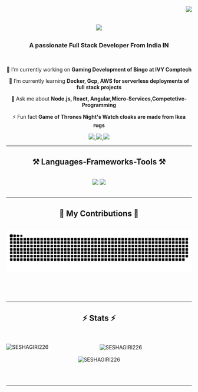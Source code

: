 <img align="right" src="https://visitor-badge.laobi.icu/badge?page_id=SESHAGIRI226" />

<h1 align="center">
    <img src="https://readme-typing-svg.herokuapp.com/?font=Righteous&size=35&center=true&vCenter=true&width=500&height=70&duration=4000&lines=Hi+There!+👋;+I'm+Seshagiri+Pentapati!;" />
</h1>

<h3 align="center">A passionate Full Stack Developer From India IN</h3>

<br/>

<div align="center">
 
 🔭 I’m currently working on **Gaming Development of Bingo at IVY Comptech**
 
 🌱 I’m currently learning **Docker, Gcp, AWS for serverless deployments of full stack projects**

💬 Ask me about **Node.js, React, Angular,Micro-Services,Competetive-Programming**

⚡ Fun fact **Game of Thrones Night's Watch cloaks are made from Ikea rugs**

 </div>
 
<div align="center"> 
  <a href="mailto:pentapatilokesh@gmail.com">
    <img src="https://img.shields.io/badge/Gmail-333333?style=for-the-badge&logo=gmail&logoColor=red" />
  </a>
  <a href="https://www.linkedin.com/in/seshagiri-pentapati-24788715a/" target="_blank">
    <img src="https://img.shields.io/badge/LinkedIn-0077B5?style=for-the-badge&logo=linkedin&logoColor=white" target="_blank" />
  </a>
  <a href="https://github.com/SESHAGIRI226" target="_blank">
     <img src="https://img.shields.io/badge/Portfolio-FF5722?style=for-the-badge&logo=todoist&logoColor=white" target="_blank" /> <!-- sqlite, safari, google-chrome are other good icon options -->
  </a>
</div>

 <hr/>
 
<h2 align="center">⚒️ Languages-Frameworks-Tools ⚒️</h2>
<br/>
<div align="center">
    <img src="https://skillicons.dev/icons?i=react,bootstrap,mui,html,css,vscode,github,figma,tailwind,git,aws,gcp,kubernetes,docker" />
    <img src="https://skillicons.dev/icons?i=nodejs,python,javascript,typescript,express,mongodb,angular,nextjs,mysql" /><br>
</div>

<br/>
<hr/>

<div align="center">
  <h2>🐍 My Contributions 🐍</h2>
  <br>
  <img alt="snake eating my contributions" src="https://raw.githubusercontent.com/salesp07/salesp07/output/github-contribution-grid-snake.svg" />
  
  <br/><br/><br/>
</div>

<hr/>

<h2 align="center">⚡ Stats ⚡</h2>
<br>
<div align=center>
  <!-- <img width=390 src="https://github-readme-streak-stats-salesp07.vercel.app/?user=SESHAGIRI226&count_private=true&theme=react&border_radius=10" alt="streak stats"/>
  <img width=390 src="https://github-readme-stats-salesp07.vercel.app/api?username=SESHAGIRI226&count_private=true&show_icons=true&theme=react&rank_icon=github&border_radius=10" alt="readme stats" />
  <br/>
  <img width=325 align="center" src="https://github-readme-stats-salesp07.vercel.app/api/top-langs/?username=SESHAGIRI226&hide=HTML&langs_count=8&layout=compact&theme=react&border_radius=10&size_weight=0.5&count_weight=0.5&exclude_repo=github-readme-stats" alt="top langs" /> -->
  <p><img align="left" src="https://github-readme-stats.vercel.app/api/top-langs?username=SESHAGIRI226&show_icons=true&locale=en&layout=compact" alt="SESHAGIRI226" /></p>

<p>&nbsp;<img align="center" src="https://github-readme-stats.vercel.app/api?username=SESHAGIRI226&show_icons=true&locale=en" alt="SESHAGIRI226" /></p>

<p><img align="center" src="https://github-readme-streak-stats.herokuapp.com/?user=SESHAGIRI226&" alt="SESHAGIRI226" /></p>
</div>

<br/><br/>

<hr/>

<br/>


<br/>

